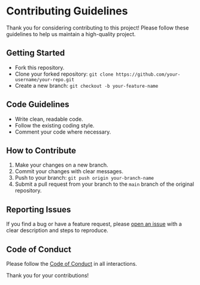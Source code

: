 # Contributing Guidelines

Thank you for considering contributing to this project! Please follow these guidelines to help us maintain a high-quality project.

## Getting Started

- Fork this repository.
- Clone your forked repository: `git clone https://github.com/your-username/your-repo.git`
- Create a new branch: `git checkout -b your-feature-name`

## Code Guidelines

- Write clean, readable code.
- Follow the existing coding style.
- Comment your code where necessary.

## How to Contribute

1. Make your changes on a new branch.
2. Commit your changes with clear messages.
3. Push to your branch: `git push origin your-branch-name`
4. Submit a pull request from your branch to the `main` branch of the original repository.

## Reporting Issues

If you find a bug or have a feature request, please [open an issue](https://github.com/your-repo/issues) with a clear description and steps to reproduce.

## Code of Conduct

Please follow the [Code of Conduct](CODE_OF_CONDUCT.md) in all interactions.

Thank you for your contributions!
